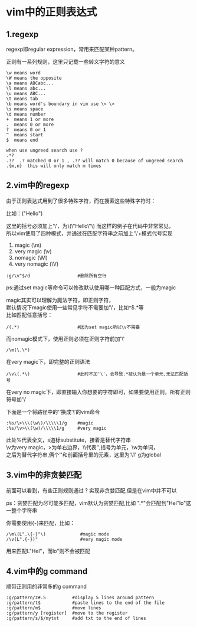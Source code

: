 # vim中的正则表达式

## 1.regexp

regexp即regular expression，常用来匹配某种pattern。  

正则有一系列规则，这里只记载一些转义字符的意义

```
\w means word
\W means the opposite
\a means ABCabc...
\l means abc...
\u means ABC...
\t means tab
\b means word's boundary in vim use \< \>
\s means space
\d means number
+  means 1 or more
.  means 0 or more
?  means 0 or 1
^  means start
$  means end

when use ungreed search use ?
.*?
.??  .? matched 0 or 1 , .?? will match 0 because of ungreed search
.{m,n}  this will only match m times
```

## 2.vim中的regexp

由于正则表达式用到了很多特殊字符，而在搜索这些特殊字符时：

比如：("Hello")  

这里的括号必须加上'\\'，为\\\(\\"Hello\\"\\\) 而这样的例子在代码中非常常见，  
所以vim使用了四种模式，并通过在匹配字符串之前加上'\\'+模式代号实现

1. magic (\m)
2. very magic (\v)
3. nomagic (\M)
4. very nomagic (\V)

```
:g/\v^$/d                  #删除所有空行  
```

ps:通过set magic等命令可以修改默认使用哪一种匹配方式，一般为magic  

magic其实可以理解为魔法字符，即正则字符，  
默认情况下magic使用一些常见字符不需要加'\\'，比如^$.*等  
比如匹配任意括号：

```
/(.*)                      #因为set magic所以\v不需要
```

而nomagic模式下，使用正则必须在正则字符前加'\\'

```
/\m(\.\*)
```

在very magic下，即完整的正则语法

```
/\v\(.*\)                  #此时不加'\'，会导致.*被认为是一个单元,无法匹配括号
```

在very no magic下，即直接输入你想要的字符即可，如果要使用正则，所有正则符号加'\\'

下面是一个将路径中的'\'换成'\\'的vim命令

```
:%s/\>\\\(\w\)/\\\\\1/g    #magic
:%s/\v>\\(\w)/\\\\\1/g     #very magic
```

此处%代表全文，s道标substitute，接着是替代字符串  
\v为very magic，>为单右边界，\\\\代表'\',括号为单元，\w为单词，  
之后为替代字符串,俩个'\'和前面括号里的元素，这里为'\1'
g为global

## 3.vim中的非贪婪匹配

前面可以看到，有些正则规则通过 ? 实现非贪婪匹配,但是在vim中并不可以

ps：贪婪匹配为尽可能多匹配，vim默认为贪婪匹配,比如 ".*"会匹配到"Hel"lo"这一整个字符串

你需要使用{-}来匹配，比如：

```
/\m\(L".\{-}"\)             #magic mode
/\v(L".{-})"                #very magic mode
```

用来匹配L"Hel"，而lo"则不会被匹配

## 4.vim中的g command

顺带正则用的非常多的g command

```
:g/pattern/z#.5          #display 5 lines around pattern
:g/pattern/t$            #paste lines to the end of the file
:g/pattern/m$            #move lines
:g/pattern/y [register]  #move to the register
:g/pattern/s/$/mytxt     #add txt to the end of lines
```